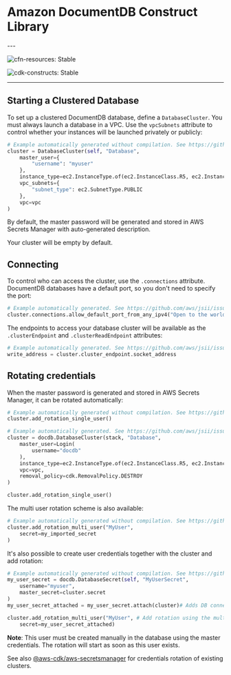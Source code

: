 # Amazon DocumentDB Construct Library

<!--BEGIN STABILITY BANNER-->---


![cfn-resources: Stable](https://img.shields.io/badge/cfn--resources-stable-success.svg?style=for-the-badge)

![cdk-constructs: Stable](https://img.shields.io/badge/cdk--constructs-stable-success.svg?style=for-the-badge)

---
<!--END STABILITY BANNER-->

## Starting a Clustered Database

To set up a clustered DocumentDB database, define a `DatabaseCluster`. You must
always launch a database in a VPC. Use the `vpcSubnets` attribute to control whether
your instances will be launched privately or publicly:

```python
# Example automatically generated without compilation. See https://github.com/aws/jsii/issues/826
cluster = DatabaseCluster(self, "Database",
    master_user={
        "username": "myuser"
    },
    instance_type=ec2.InstanceType.of(ec2.InstanceClass.R5, ec2.InstanceSize.LARGE),
    vpc_subnets={
        "subnet_type": ec2.SubnetType.PUBLIC
    },
    vpc=vpc
)
```

By default, the master password will be generated and stored in AWS Secrets Manager with auto-generated description.

Your cluster will be empty by default.

## Connecting

To control who can access the cluster, use the `.connections` attribute. DocumentDB databases have a default port, so
you don't need to specify the port:

```python
# Example automatically generated. See https://github.com/aws/jsii/issues/826
cluster.connections.allow_default_port_from_any_ipv4("Open to the world")
```

The endpoints to access your database cluster will be available as the `.clusterEndpoint` and `.clusterReadEndpoint`
attributes:

```python
# Example automatically generated. See https://github.com/aws/jsii/issues/826
write_address = cluster.cluster_endpoint.socket_address
```

## Rotating credentials

When the master password is generated and stored in AWS Secrets Manager, it can be rotated automatically:

```python
# Example automatically generated without compilation. See https://github.com/aws/jsii/issues/826
cluster.add_rotation_single_user()
```

```python
# Example automatically generated. See https://github.com/aws/jsii/issues/826
cluster = docdb.DatabaseCluster(stack, "Database",
    master_user=Login(
        username="docdb"
    ),
    instance_type=ec2.InstanceType.of(ec2.InstanceClass.R5, ec2.InstanceSize.LARGE),
    vpc=vpc,
    removal_policy=cdk.RemovalPolicy.DESTROY
)

cluster.add_rotation_single_user()
```

The multi user rotation scheme is also available:

```python
# Example automatically generated without compilation. See https://github.com/aws/jsii/issues/826
cluster.add_rotation_multi_user("MyUser",
    secret=my_imported_secret
)
```

It's also possible to create user credentials together with the cluster and add rotation:

```python
# Example automatically generated without compilation. See https://github.com/aws/jsii/issues/826
my_user_secret = docdb.DatabaseSecret(self, "MyUserSecret",
    username="myuser",
    master_secret=cluster.secret
)
my_user_secret_attached = my_user_secret.attach(cluster)# Adds DB connections information in the secret

cluster.add_rotation_multi_user("MyUser", # Add rotation using the multi user scheme
    secret=my_user_secret_attached)
```

**Note**: This user must be created manually in the database using the master credentials.
The rotation will start as soon as this user exists.

See also [@aws-cdk/aws-secretsmanager](https://github.com/aws/aws-cdk/blob/master/packages/%40aws-cdk/aws-secretsmanager/README.md) for credentials rotation of existing clusters.
